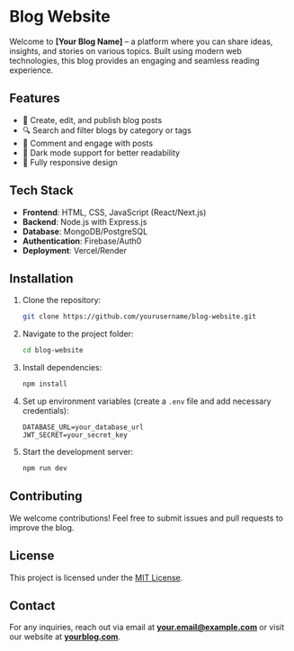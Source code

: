 # Blog Website

Welcome to **[Your Blog Name]** – a platform where you can share ideas, insights, and stories on various topics. Built using modern web technologies, this blog provides an engaging and seamless reading experience.

## Features

- 📝 Create, edit, and publish blog posts
- 🔍 Search and filter blogs by category or tags
- 💬 Comment and engage with posts
- 🌙 Dark mode support for better readability
- 📱 Fully responsive design

## Tech Stack

- **Frontend**: HTML, CSS, JavaScript (React/Next.js)
- **Backend**: Node.js with Express.js
- **Database**: MongoDB/PostgreSQL
- **Authentication**: Firebase/Auth0
- **Deployment**: Vercel/Render

## Installation

1. Clone the repository:

   ```bash
   git clone https://github.com/yourusername/blog-website.git
   ```

2. Navigate to the project folder:

   ```bash
   cd blog-website
   ```

3. Install dependencies:

   ```bash
   npm install
   ```

4. Set up environment variables (create a `.env` file and add necessary credentials):

   ```env
   DATABASE_URL=your_database_url
   JWT_SECRET=your_secret_key
   ```

5. Start the development server:
   ```bash
   npm run dev
   ```

## Contributing

We welcome contributions! Feel free to submit issues and pull requests to improve the blog.

## License

This project is licensed under the [MIT License](LICENSE).

## Contact

For any inquiries, reach out via email at **your.email@example.com** or visit our website at **[yourblog.com](https://yourblog.com)**.
